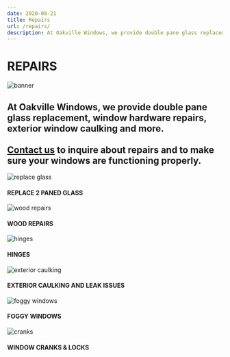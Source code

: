 ```yaml
---
date: 2020-08-21
title: Repairs
url: /repairs/
description: At Oakville Windows, we provide double pane glass replacement, window hardware repairs, exterior window caulking and more.
---
```

<div class="content container">
    <h1 class="title">REPAIRS</h1>
    <div class="banner">
        <img alt="banner" src="/img/repairsBanner.png" />
        <h2>
            At Oakville Windows, we provide double pane glass replacement, window hardware repairs, exterior window caulking and more. <br /><br />
            <a href="#" id="contactLink">Contact us</a> to inquire about repairs and to make sure your windows are functioning properly.
        </h2>
    </div>
    <div id="items">
        <div class="types">
            <div>
                <img class="icon" alt="replace glass" src="/img/replaceGlass.png"/>
            </div>
            <div>
                <h4>REPLACE 2 PANED GLASS</h4>
                <p>
                </p>
            </div>
        </div>
        <div class="types">
            <div>
                <img class="icon" alt="wood repairs" src="/img/woodRepair.png"/>
            </div>
            <div>
                <h4>WOOD REPAIRS</h4>
                <p>
                </p>
            </div>
        </div>
        <div class="types">
            <div>
                <img class="icon" alt="hinges" src="/img/hinges.png" />
            </div>
            <div>
                <h4>HINGES</h4>
                <p>
                </p>
            </div>
        </div>
        <div class="types">
            <div>
                <img class="icon" alt="exterior caulking" src="/img/caulking.png" />
            </div>
            <div>
                <h4>EXTERIOR CAULKING AND LEAK ISSUES</h4>
                <p>
                </p>
            </div>
        </div>
        <div class="types">
            <div>
                <img class="icon" alt="foggy windows" src="/img/foggyWindows.png"/>
            </div>
            <div>
                <h4>FOGGY WINDOWS</h4>
                <p>
                </p>
            </div>
        </div>
        <div class="types">
            <div>
                <img class="icon" alt="cranks" src="/img/cranks.png"/>
            </div>
            <div>
                <h4>WINDOW CRANKS & LOCKS</h4>
                <p>
                </p>
            </div>
        </div>
    </div>
</div>